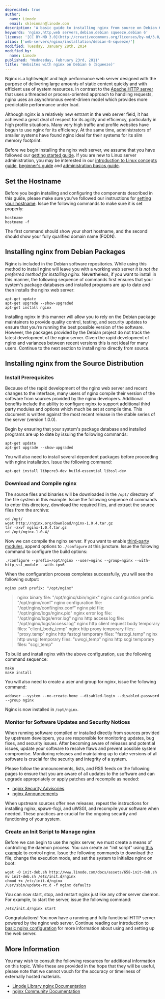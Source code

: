 ```yaml
---
deprecated: true
author:
  name: Linode
  email: skleinman@linode.com
description: 'A basic guide to installing nginx from source on Debian 6 (Squeeze)'
keywords: 'nginx,http,web servers,debian,debian squeeze,debian 6'
license: '[CC BY-ND 3.0](http://creativecommons.org/licenses/by-nd/3.0/us/)'
alias: ['web-servers/nginx/installation/debian-6-squeeze/']
modified: Tuesday, January 28th, 2014
modified_by:
  name: Linode
published: 'Wednesday, February 23rd, 2011'
title: 'Websites with nginx on Debian 6 (Squeeze)'
---
```




Nginx is a lightweight and high performance web server designed with the purpose of delivering large amounts of static content quickly and with efficient use of system resources. In contrast to the [Apache HTTP server](/docs/web-servers/apache/) that uses a threaded or process-oriented approach to handling requests, nginx uses an asynchronous event-driven model which provides more predictable performance under load.

Although nginx is a relatively new entrant in the web server field, it has achieved a great deal of respect for its agility and efficiency, particularly in high profile situations. Many very high traffic and profile websites have begun to use nginx for its efficiency. At the same time, administrators of smaller systems have found nginx ideal for their systems for its slim memory footprint.

Before we begin installing the nginx web server, we assume that you have followed our [getting started guide](/docs/getting-started/). If you are new to Linux server administration, you may be interested in our [introduction to Linux concepts guide](/docs/tools-reference/introduction-to-linux-concepts/), [beginner's guide](/docs/beginners-guide/) and [administration basics guide](/docs/using-linux/administration-basics).

Set the Hostname
----------------

Before you begin installing and configuring the components described in this guide, please make sure you've followed our instructions for [setting your hostname](/docs/getting-started#sph_set-the-hostname). Issue the following commands to make sure it is set properly:

    hostname
    hostname -f

The first command should show your short hostname, and the second should show your fully qualified domain name (FQDN).

Installing nginx from Debian Packages
-------------------------------------

Nginx is included in the Debian software repositories. While using this method to install nginx will leave you with a working web server *it is not the preferred method for installing nginx.* Nevertheless, if you want to install in this manner, the following sequence of commands first ensures that your system's package databases and installed programs are up to date and then installs the nginx web server:

    apt-get update
    apt-get upgrade --show-upgraded
    apt-get install nginx

Installing nginx in this manner will allow you to rely on the Debian package maintainers to provide quality control, testing, and security updates to ensure that you're running the best possible version of the software. However, the packages provided by the Debian project do not track the latest development of the nginx server. Given the rapid development of nginx and variances between recent versions this is not ideal for many users. Continue to the next section to install nginx directly from source.

Installing nginx from the Source Distribution
---------------------------------------------

### Install Prerequisites

Because of the rapid development of the nginx web server and recent changes to the interface, many users of nginx compile their version of the software from sources provided by the nginx developers. Additional benefits include the ability to configure nginx to support additional third party modules and options which much be set at compile time. This document is written against the most recent release in the stable series of the server (version 1.0.0).

Begin by ensuring that your system's package database and installed programs are up to date by issuing the following commands:

    apt-get update
    apt-get upgrade --show-upgraded

You will also need to install several dependent packages before proceeding with nginx installation. Issue the following command:

    apt-get install libpcre3-dev build-essential libssl-dev

### Download and Compile nginx

The source files and binaries will be downloaded in the `/opt/` directory of the file system in this example. Issue the following sequence of commands to enter this directory, download the required files, and extract the source files from the archive:

    cd /opt/
    wget http://nginx.org/download/nginx-1.0.4.tar.gz
    tar -zxvf nginx-1.0.4.tar.gz
    cd /opt/nginx-1.0.4/

Now we can compile the nginx server. If you want to enable [third-party modules](http://wiki.nginx.org/Nginx3rdPartyModules), append options to `./configure` at this juncture. Issue the following command to configure the build options:

    ./configure --prefix=/opt/nginx --user=nginx --group=nginx --with-http_ssl_module --with-ipv6

When the configuration process completes successfully, you will see the following output:

    nginx path prefix: "/opt/nginx"

> nginx binary file: "/opt/nginx/sbin/nginx" nginx configuration prefix: "/opt/nginx/conf" nginx configuration file: "/opt/nginx/conf/nginx.conf" nginx pid file: "/opt/nginx/logs/nginx.pid" nginx error log file: "/opt/nginx/logs/error.log" nginx http access log file: "/opt/nginx/logs/access.log" nginx http client request body temporary files: "client\_body\_temp" nginx http proxy temporary files: "proxy\_temp" nginx http fastcgi temporary files: "fastcgi\_temp" nginx http uwsgi temporary files: "uwsgi\_temp" nginx http scgi temporary files: "scgi\_temp"

To build and install nginx with the above configuration, use the following command sequence:

    make
    make install

You will also need to create a user and group for nginx, issue the following command:

    adduser --system --no-create-home --disabled-login --disabled-password --group nginx 

Nginx is now installed in `/opt/nginx`.

### Monitor for Software Updates and Security Notices

When running software compiled or installed directly from sources provided by upstream developers, you are responsible for monitoring updates, bug fixes, and security issues. After becoming aware of releases and potential issues, update your software to resolve flaws and prevent possible system compromise. Monitoring releases and maintaining up to date versions of all software is crucial for the security and integrity of a system.

Please follow the announcements, lists, and RSS feeds on the following pages to ensure that you are aware of all updates to the software and can upgrade appropriately or apply patches and recompile as needed:

-   [nginx Security Advisories](http://nginx.org/en/security_advisories.html)
-   [nginx Announcements](http://nginx.org/)

When upstream sources offer new releases, repeat the instructions for installing nginx, spawn-fcgi, and uWSGI, and recompile your software when needed. These practices are crucial for the ongoing security and functioning of your system.

### Create an Init Script to Manage nginx

Before we can begin to use the nginx server, we must create a means of controlling the daemon process. You can create an "init script" using [this example](/docs/assets/658-init-deb.sh) to control nginx. Issue the following commands to download the file, change the execution mode, and set the system to initialize nginx on boot:

    wget -O init-deb.sh http://www.linode.com/docs/assets/658-init-deb.sh
    mv init-deb.sh /etc/init.d/nginx
    chmod +x /etc/init.d/nginx
    /usr/sbin/update-rc.d -f nginx defaults 

You can now start, stop, and restart nginx just like any other server daemon. For example, to start the server, issue the following command:

    /etc/init.d/nginx start

Congratulations! You now have a running and fully functional HTTP server powered by the nginx web server. Continue reading our introduction to [basic nginx configuration](/docs/websites/nginx/basic-nginx-configuration) for more information about using and setting up the web server.

More Information
----------------

You may wish to consult the following resources for additional information on this topic. While these are provided in the hope that they will be useful, please note that we cannot vouch for the accuracy or timeliness of externally hosted materials.

- [Linode Library nginx Documentation](/docs/web-servers/nginx/)
- [nginx Community Documentation](http://wiki.nginx.org)



